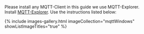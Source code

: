 
Please install any MQTT-Client in this guide we use MQTT-Explorer.    
Install [MQTT-Explorer](http://mqtt-explorer.com). 
Use the instructions listed below:
 
{% include images-gallery.html imageCollection="mqttWindows" showListImageTitles="true" %}

<br/>
<br/>
